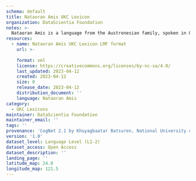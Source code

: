 ```yaml
---
schema: default
title: Nataoran Amis UKC Lexicon
organization: DataScientia Foundation
notes: >-
  Nataoran Amis is a language from the Austronesian family, spoken in Oceania. The UKC Lexicon of Nataoran Amis is represented as a lexico-semantic network. It consists of words, word senses, synsets, as well as sense-level and synset-level relationships.
resources:
  - name: Nataoran Amis UKC Lexicon LMF format
    url: >-
      
    format: xml
    license: https://creativecommons.org/licenses/by-nc-sa/4.0/
    last_updated: 2023-04-12
    created: 2023-04-12
    size: 0
    release_date: 2023-04-12
    distribution_document: ''
    language: Nataoran Amis
category:
  - UKC Lexicons
maintainer: DataScientia Foundation
maintainer_email: ''
tags: ''
provenance: 'CogNet 2.1 by Khuyagbaatar Batsuren, National University of Mongolia (http://cognet.ukc.disi.unitn.it); Princeton WordNet 2.1 by Princeton University (https://wordnet.princeton.edu)'
version: '1.0'
dataset_level: Language Level (L1-2)
dataset_access: Open Access
dataset_description: ''
landing_page: ''
latitude_map: 24.0
longitude_map: 121.5
---
```

